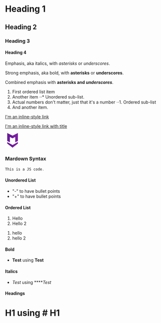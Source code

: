 # Heading 1

## Heading 2
### Heading 3

#### Heading 4

Emphasis, aka italics, with *asterisks* or _underscores_.

Strong emphasis, aka bold, with **asterisks** or __underscores__.

Combined emphasis with **asterisks and _underscores_**.
1. First ordered list item
2. Another item
⋅⋅* Unordered sub-list. 
1. Actual numbers don't matter, just that it's a number
⋅⋅1. Ordered sub-list
4. And another item.

[I'm an inline-style link](https://www.google.com)

[I'm an inline-style link with title](https://www.google.com "Google's Homepage")

![descriptive alt text](https://github.com/adam-p/markdown-here/raw/master/src/common/images/icon48.png "Logo Title Text 1")


### Mardown Syntax

```js
This is a JS code.
```

#### Unordered List

- "-" to have bullet points
- "+" to have bullet points

#### Ordered List

1. Hello
2. Hello 2

1) hello 
2) hello 2

#### Bold 

- **Test** using ****Test****

#### Italics

- *Test* using *****Test*

#### Headings

# H1  using # H1